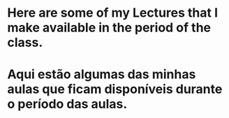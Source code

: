 # Here are some of my Lectures that I make available in the period of the class.
# Aqui estão algumas das minhas aulas que ficam disponíveis durante o período das aulas.
